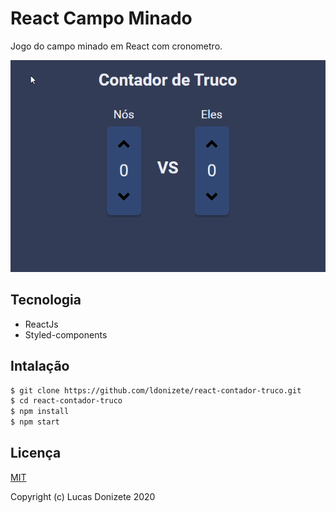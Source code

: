 # React Campo Minado

Jogo do campo minado em React com cronometro.

![Screenshot](contadorTruco.gif)

## Tecnologia
- ReactJs
- Styled-components

## Intalação

```sh
$ git clone https://github.com/ldonizete/react-contador-truco.git
$ cd react-contador-truco
$ npm install
$ npm start
```

## Licença

[MIT](http://opensource.org/licenses/MIT)

Copyright (c) Lucas Donizete 2020